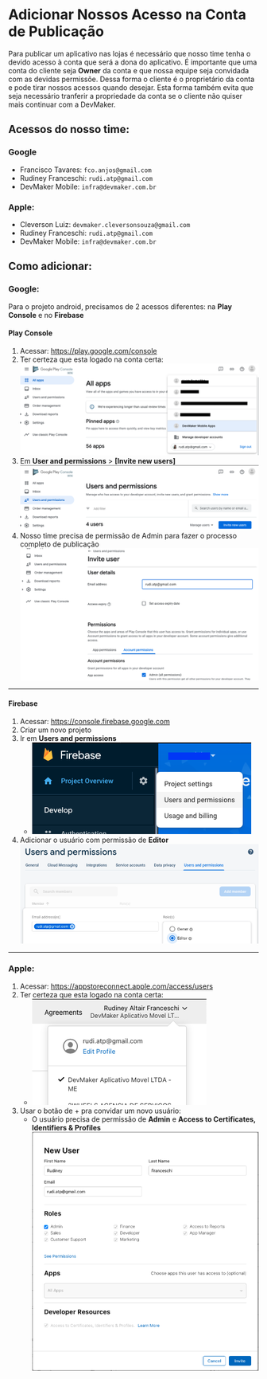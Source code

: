 # Adicionar Nossos Acesso na Conta de Publicação

Para publicar um aplicativo nas lojas é necessário que nosso time tenha o devido acesso à conta que será a dona do aplicativo. É importante que uma conta do cliente seja **Owner** da conta e que nossa equipe seja convidada com as devidas permissõe. Dessa forma o cliente é o proprietário da conta e pode tirar nossos acessos quando desejar. Esta forma também evita que seja necessário tranferir a propriedade da conta se o cliente não quiser mais continuar com a DevMaker.

## Acessos do nosso time:

### Google
- Francisco Tavares: `fco.anjos@gmail.com`
- Rudiney Franceschi: `rudi.atp@gmail.com`
- DevMaker Mobile: `infra@devmaker.com.br`

### Apple:
- Cleverson Luiz: `devmaker.cleversonsouza@gmail.com`
- Rudiney Franceschi: `rudi.atp@gmail.com`
- DevMaker Mobile: `infra@devmaker.com.br`


## Como adicionar:

### Google:
Para o projeto android, precisamos de 2 acessos diferentes: na **Play Console** e no **Firebase**

#### Play Console
1. Acessar: https://play.google.com/console
1. Ter certeza que esta logado na conta certa:
    ![](./assets/add_devs_to_store_accounts/check_play_account.png)
1. Em **User and permissions** > **[Invite new users]**
    ![](./assets/add_devs_to_store_accounts/add_play_user.png)
1. Nosso time precisa de permissão de Admin para fazer o processo completo de publicação
    ![](./assets/add_devs_to_store_accounts/play_user_permissions.png)

--------------------------------

#### Firebase
1. Acessar: https://console.firebase.google.com
1. Criar um novo projeto
1. Ir em **Users and permissions**
    - ![](./assets/add_devs_to_store_accounts/add_firebase_user.png)
1. Adicionar o usuário com permissão de **Editor**
    ![](./assets/add_devs_to_store_accounts/firebase_permissions.png)

----------------------------------

### Apple:
1. Acessar: https://appstoreconnect.apple.com/access/users
1. Ter certeza que esta logado na conta certa:
    - ![](./assets/add_devs_to_store_accounts/check_apple_account.png)
1. Usar o botão de + pra convidar um novo usuário:
    - O usuário precisa de permissão de **Admin** e **Access to Certificates, Identifiers & Profiles**
    ![](./assets/add_devs_to_store_accounts/add_appledev.png)

